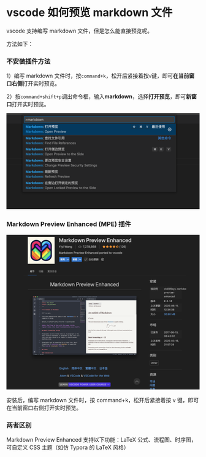 # vscode 如何预览 markdown 文件

vscode 支持编写 markdown 文件，但是怎么能直接预览呢。

方法如下：

### 不安装插件方法

1）编写 markdown 文件时，按`command+k`，松开后紧接着按`v`键，即可**在当前窗口右侧**打开实时预览。

2）按`command+shift+p`调出命令框，输入**markdown**，选择**打开预览**，即可**新窗口**打开实时预览。

![image-20221102105414830](./assets/image-20221102105414830.png)

### Markdown Preview Enhanced (MPE) 插件

![](assets/2025-06-11-13-02-38.png)

安装后，编写 markdown 文件时，按 command+k，松开后紧接着按 v 键，即可在当前窗口右侧打开实时预览。

### 两者区别

Markdown Preview Enhanced 支持以下功能：LaTeX 公式、流程图、时序图，可自定义 CSS 主题（如仿 Typora 的 LaTeX 风格）
